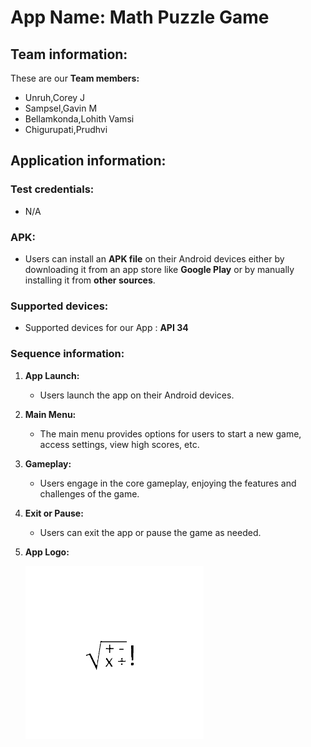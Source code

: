 # App Name: Math Puzzle Game

 ## Team information:
 These are our **Team members:**
 * Unruh,Corey J
 * Sampsel,Gavin M
 * Bellamkonda,Lohith Vamsi
 * Chigurupati,Prudhvi

## Application information:
### Test credentials:
* N/A
### APK:
* Users can install an **APK file** on their Android devices either by downloading it from an app store like **Google Play** or by manually installing it from **other sources**.
### Supported devices:
* Supported devices for our App : **API 34**
### Sequence information:

1. **App Launch:**
   * Users launch the app on their Android devices.

2. **Main Menu:**
   * The main menu provides options for users to start a new game, access settings, view high scores, etc.

3. **Gameplay:**
   * Users engage in the core gameplay, enjoying the features and challenges of the game.

4. **Exit or Pause:**
   * Users can exit the app or pause the game as needed.

5. **App Logo:**



   ![Math Puzzle Game App Logo](app_icon.png)
